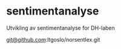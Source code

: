# sentimentanalyse
Utvikling av sentimentanalyse for DH-laben 


git@github.com:ltgoslo/norsentlex.git 

